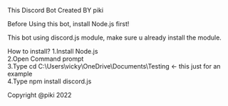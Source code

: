 This Discord Bot Created BY piki

Before Using this bot, install Node.js first!

This bot using discord.js module, make sure u already install the module.

How to install?
1.Install Node.js<br>
2.Open Command prompt<br>
3.Type cd C:\Users\vicky\OneDrive\Documents\Testing <- this just for an example<br>
4.Type npm install discord.js<br>

Copyright @piki 2022
